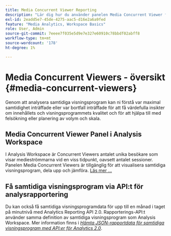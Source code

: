 ```yaml
---
title: Media Concurrent Viewer Reporting
description: "Lär dig hur du använder panelen Media Concurrent Viewer för att analysera samtidiga visningsprogram och förstå maximal samtidighet och bortfall."
exl-id: 2eadd5e7-45de-4275-aac5-d16e2a6a9fed
feature: "Media Analytics, Workspace Basics"
role: User, Admin
source-git-commit: 7eeee7f035e5d9e7e327e60910c78bbdf02abff8
workflow-type: tm+mt
source-wordcount: '178'
ht-degree: 1%

---
```


# Media Concurrent Viewers - översikt {#media-concurrent-viewers}

Genom att analysera samtidiga visningsprogram kan ni förstå var maximal samtidighet inträffade eller var bortfall inträffade för att få värdefulla insikter om innehållets och visningsprogrammets kvalitet och för att hjälpa till med felsökning eller planering av volym och skala.

## Media Concurrent Viewer Panel i Analysis Workspace

I Analysis Workspace är Concurrent Viewers antalet unika besökare som visar medieströmmarna vid en viss tidpunkt, oavsett antalet sessioner. Panelen Media Concurrent Viewers är tillgänglig för att visualisera samtidiga visningsprogram, dela upp och jämföra. [Läs mer …](https://experienceleague.adobe.com/docs/analytics/analyze/analysis-workspace/panels/media-concurrent-viewers.html?lang=sv-SE)

## Få samtidiga visningsprogram via API:t för analysrapportering

Du kan också få samtidiga visningsprogramdata för upp till en månad i taget på minutnivå med Analytics Reporting API 2.0. Rapporterings-API:t använder samma definition av samtidiga visningsprogram som Analysis Workspace.  Mer information finns i [_*Hämta JSON-rapportdata för samtidiga visningsprogram med API:er för Analytics 2.0*_](/help/reporting/reports-and-analytics/get-concurrent-json20.md).
